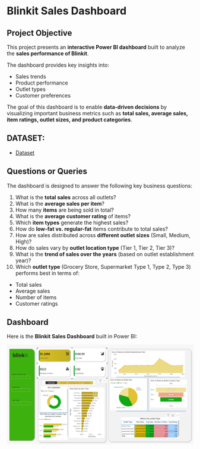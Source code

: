 # Blinkit Sales Dashboard  

## Project Objective  
This project presents an **interactive Power BI dashboard** built to analyze the **sales performance of Blinkit**.  

The dashboard provides key insights into:  
- Sales trends  
- Product performance  
- Outlet types  
- Customer preferences  

The goal of this dashboard is to enable **data-driven decisions** by visualizing important business metrics such as **total sales, average sales, item ratings, outlet sizes, and product categories**.  

## DATASET:
- <a href="https://github.com/VenkateshAdusumalli/BlinkIt-Dashboard/blob/main/BlinkIT%20Grocery%20Data%20(1).xlsx">Dataset</a>

## Questions or Queries  

The dashboard is designed to answer the following key business questions:  

1. What is the **total sales** across all outlets?  
2. What is the **average sales per item**?  
3. How many **items** are being sold in total?  
4. What is the **average customer rating** of items?  
5. Which **item types** generate the highest sales?  
6. How do **low-fat vs. regular-fat** items contribute to total sales?  
7. How are sales distributed across **different outlet sizes** (Small, Medium, High)?  
8. How do sales vary by **outlet location type** (Tier 1, Tier 2, Tier 3)?  
9. What is the **trend of sales over the years** (based on outlet establishment year)?  
10. Which **outlet type** (Grocery Store, Supermarket Type 1, Type 2, Type 3) performs best in terms of:  
   - Total sales  
   - Average sales  
   - Number of items  
   - Customer ratings

## Dashboard  

Here is the **Blinkit Sales Dashboard** built in Power BI:  

![Blinkit Dashboard](https://github.com/VenkateshAdusumalli/BlinkIt-Dashboard/blob/main/BlinkIt%20Dashboard%20Screenshot.png)  


